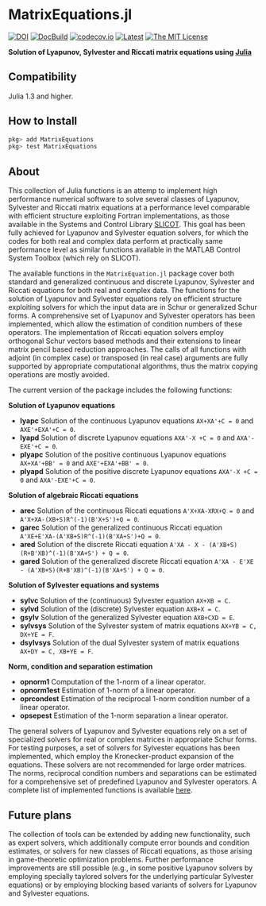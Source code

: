 # MatrixEquations.jl

[![DOI](https://zenodo.org/badge/DOI/10.5281/zenodo.3556867.svg)](https://doi.org/10.5281/zenodo.3556867)
[![DocBuild](https://github.com/andreasvarga/MatrixEquations.jl/workflows/CI/badge.svg)](https://github.com/andreasvarga/MatrixEquations.jl/actions)
[![codecov.io](https://codecov.io/gh/andreasvarga/MatrixEquations.jl/coverage.svg?branch=master)](https://codecov.io/gh/andreasvarga/MatrixEquations.jl?branch=master)
[![Latest](https://img.shields.io/badge/docs-latest-blue.svg)](https://andreasvarga.github.io/MatrixEquations.jl/dev/)
[![The MIT License](https://img.shields.io/badge/license-MIT-brightgreen.svg?style=flat-square)](https://github.com/andreasvarga/MatrixEquations.jl/blob/master/LICENSE.md)

**Solution of Lyapunov, Sylvester and Riccati matrix equations using [Julia](http://julialang.org)**

## Compatibility

Julia 1.3 and higher.

## How to Install

````Julia
pkg> add MatrixEquations
pkg> test MatrixEquations
````

## About

This collection of Julia functions is an attemp to implement high performance
numerical software to solve several classes of Lyapunov, Sylvester and Riccati matrix equations
at a performance level comparable with efficient structure exploiting Fortran implementations, as those available in the Systems and Control Library [SLICOT](http://slicot.org/).
This goal has been fully achieved for Lyapunov and Sylvester equation solvers, for which the
codes for both real and complex data perform at practically same performance level as similar functions available in
the MATLAB Control System Toolbox (which rely on SLICOT).

The available functions in the `MatrixEquation.jl` package cover both standard
and generalized continuous and discrete Lyapunov, Sylvester and Riccati equations for both real and complex data. The functions for the solution of Lyapunov and Sylvester equations rely on efficient structure
exploiting solvers for which the input data are in Schur or generalized Schur forms. A comprehensive set of Lyapunov and Sylvester operators has been implemented, which allow the estimation of condition numbers of these operators. The implementation of Riccati equation solvers employ orthogonal Schur vectors
based methods and their extensions to linear matrix pencil based reduction approaches. The calls of all functions with adjoint (in complex case) or transposed (in real case) arguments are fully supported by appropriate computational algorithms, thus the matrix copying operations are mostly avoided.

The current version of the package includes the following functions:

**Solution of Lyapunov equations**

* **lyapc**   Solution of the continuous Lyapunov equations `AX+XA'+C = 0` and `AXE'+EXA'+C = 0`.
* **lyapd**  Solution of discrete Lyapunov equations `AXA'-X +C = 0` and `AXA'-EXE'+C = 0`.
* **plyapc**  Solution of the positive continuous Lyapunov equations `AX+XA'+BB' = 0` and `AXE'+EXA'+BB' = 0`.
* **plyapd**  Solution of the positive discrete Lyapunov equations `AXA'-X +C = 0` and `AXA'-EXE'+C = 0`.

 **Solution of algebraic  Riccati equations**

* **arec**  Solution of the continuous Riccati equations `A'X+XA-XRX+Q = 0` and
 `A'X+XA-(XB+S)R^(-1)(B'X+S')+Q = 0`.
* **garec** Solution of the generalized continuous Riccati equation
 `A'XE+E'XA-(A'XB+S)R^(-1)(B'XA+S')+Q = 0`.
* **ared** Solution of the discrete Riccati equation
 `A'XA - X - (A'XB+S)(R+B'XB)^(-1)(B'XA+S') + Q = 0`.
* **gared**  Solution of the generalized discrete Riccati equation
 `A'XA - E'XE - (A'XB+S)(R+B'XB)^(-1)(B'XA+S') + Q = 0`.

 **Solution of Sylvester equations and systems**

* **sylvc** Solution of the (continuous) Sylvester equation `AX+XB = C`.
* **sylvd** Solution of the (discrete) Sylvester equation `AXB+X = C`.
* **gsylv** Solution of the generalized Sylvester equation `AXB+CXD = E`.
* **sylvsys** Solution of the Sylvester system of matrix equations `AX+YB = C, DX+YE = F`.
* **dsylvsys** Solution of the dual Sylvester system of matrix equations `AX+DY = C, XB+YE = F`.

**Norm, condition and separation estimation**

* **opnorm1**  Computation of the 1-norm of a linear operator.
* **opnorm1est** Estimation of 1-norm of a linear operator.
* **oprcondest** Estimation of the reciprocal 1-norm condition number of a linear operator.
* **opsepest** Estimation of the 1-norm separation a linear operator.

The general solvers of Lyapunov and Sylvester equations rely on a set of specialized solvers for real or complex matrices in appropriate Schur forms. For testing purposes, a set of solvers for Sylvester equations has been implemented, which employ the Kronecker-product expansion of the equations. These solvers are not recommended for large order matrices. The norms, reciprocal condition numbers and separations can be estimated for a comprehensive set of predefined Lyapunov and Sylvester operators. A complete list of implemented functions is available [here](https://sites.google.com/view/andreasvarga/home/software/matrix-equations-in-julia).

## Future plans

The collection of tools can be extended by adding new functionality, such as expert solvers, which additionally compute error bounds and condition estimates, or solvers for new classes of Riccati equations, as those arising in game-theoretic optimization problems. Further performance improvements are still possible (e.g., in some positive Lyapunov solvers by employing specially taylored solvers for the underlying particular Sylvester equations) or by employing blocking based variants of solvers for Lyapunov and Sylvester equations.
